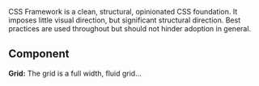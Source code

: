 CSS Framework is a clean, structural, opinionated CSS foundation. It imposes little visual direction, but significant structural direction. Best practices are used throughout but should not hinder adoption in general.

## Component
**Grid:** The grid is a full width, fluid grid…